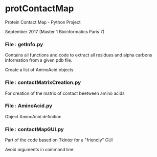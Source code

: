 # protContactMap
Protein Contact Map - Python Project

September 2017 (Master 1 Bioinformatics Paris 7)

### File : getInfo.py
Contains all functions and code to extract all residues and alpha carbons information from a given pdb file.

Create a list of AminoAcid objects

### File : contactMatrixCreation.py
For creation of the matrix of contact beetween amino acids

### File : AminoAcid.py
Object AminoAcid definition

### File : contactMapGUI.py
Part of the code based on Tkinter for a "friendly" GUI

Avoid arguments in command line
